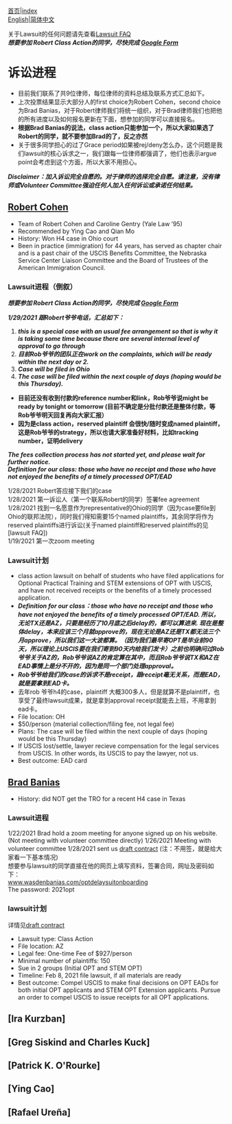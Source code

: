[首页](https://ion2014.github.io/OPTActionLogs/index_ch)|[index](https://ion2014.github.io/OPTActionLogs)<br/>
[English](https://ion2014.github.io/OPTActionLogs/lawsuit_en)|[简体中文](https://ion2014.github.io/OPTActionLogs/lawsuit_ch)

关于Lawsuit的任何问题请先查看[Lawsuit FAQ](https://ion2014.github.io/OPTActionLogs/lawsuit_faq_ch)<br/>
***想要参加 Robert Class Action的同学，尽快完成 [Google Form](https://docs.google.com/forms/d/e/1FAIpQLSfPiJ1dh5pDOxtDM6obqQIi1JDP2pCH57bJyQttGXcj8yo4YA/viewform)***<br/>

# 诉讼进程
- 目前我们联系了共9位律师，每位律师的资料总结及联系方式汇总如下。<br/>
- 上次投票结果显示大部分人的first choice为Robert Cohen，second choice为Brad Banias，对于Robert律师我们将统一组织，对于Brad律师我们也把他的所有进度以及如何报名更新在下面，想参加的同学可以直接报名。<br/>
- **根据Brad Banias的说法，class action只能参加一个，所以大家如果选了Robert的同学，就不要参加Brad的了，反之亦然** <br/>
- 关于很多同学担心的过了Grace period如果被rej/deny怎么办，这个问题是我们lawsuit的核心诉求之一，我们跟每一位律师都强调了，他们也表示argue point会考虑到这个方面，所以大家不用担心。<br/>

***Disclaimer：加入诉讼完全自愿的。对于律师的选择完全自愿。请注意，没有律师或Volunteer Committee强迫任何人加入任何诉讼或承诺任何结果。***<br/>

## [Robert Cohen](https://www.porterwright.com/robert-h-cohen/)
- Team of Robert Cohen and Caroline Gentry (Yale Law ’95)
- Recommended by Ying Cao and Qian Mo
- History: Won H4 case in Ohio court
- Been in practice (immigration) for 44 years, has served as chapter chair and is a past chair of the USCIS Benefits Committee, the Nebraska Service Center Liaison Committee and the Board of Trustees of the American Immigration Council.


### Lawsuit进程（倒叙）

***想要参加 Robert Class Action的同学，尽快完成 [Google Form](https://docs.google.com/forms/d/e/1FAIpQLSfPiJ1dh5pDOxtDM6obqQIi1JDP2pCH57bJyQttGXcj8yo4YA/viewform)***<br/>

***1/29/2021 跟Robert爷爷电话，汇总如下：***<br/>
1. ***this is a special case with an usual fee arrangement so that is why it is taking some time because there are several internal level of approval to go through***<br/>
2. ***目前Rob爷爷的团队正在work on the complaints, which will be ready within the next day or 2.***<br/>
3. ***Case will be filed in Ohio***<br/>
4. ***The case will be filed within the next couple of days (hoping would be this Thursday).***<br/>
- **目前还没有收到付款的reference number和link，Rob爷爷说might be ready by tonight or tomorrow (目前不确定是分批付款还是整体付款，等Rob爷爷明天回复再向大家汇报）**<br/>
- **因为是class action，reserved plaintiff 会很快/随时变成named plaintiff，这是Rob爷爷的strategy，所以也请大家准备好材料，比如tracking number，证明delivery**<br/>

***The fees collection process has not started yet, and please wait for further notice.***<br/>
***Definition for our class: those who have no receipt and those who have not enjoyed the benefits of a timely processed OPT/EAD***<br/>


1/28/2021 Robert答应接下我们的case<br/>
1/28/2021 第一诉讼人（第一个联系Robert的同学）签署fee agreement<br/>
1/28/2021 找到一名愿意作为representative的Ohio的同学（因为case要file到Ohio的联邦法院），同时我们得知需要15个named plaintiffs，其余同学将作为reserved plaintiffs进行诉讼(关于named plaintiff和reserved plaintiffs的见[lawsuit FAQ])<br/>
1/19/2021 第一次zoom meeting<br/>


### Lawsuit计划
- class action lawsuit on behalf of students who have filed applications for Optional Practical Training and STEM extensions of OPT with USCIS, and have not received receipts or the benefits of a timely processed application. <br/>
- ***Definition for our class：those who have no receipt and those who have not enjoyed the benefits of a timely processed OPT/EAD. 所以，无论TX还是AZ，只要是经历了10月底之后delay的，都可以算进来. 现在是整体delay，本来应该三个月就approve的，现在无论是AZ还是TX都无法三个月approve，所以我们这一大波都算。（因为我们最早寄OPT是毕业前90天，所以理论上USCIS要在我们寄到90天内给我们发卡）之前也明确问过Rob爷爷关于AZ的，Rob爷爷说AZ的肯定算在其中，而且Rob爷爷说TX和AZ在EAD事情上是分不开的，因为是同一个部门处理approval。***<br/>
- ***Rob爷爷给我们的case的诉求不是receipt，跟receipt毫无关系，而是EAD， 就是要拿到EAD卡。***<br/>
- 去年rob 爷爷h4的case，plaintiff 大概300多人，但是就算不是plaintiff，也享受了最终lawsuit成果，就是拿到approval receipt就能去上班，不用拿到ead卡。<br/>
- File location: OH
- $50/person (material collection/filing fee, not legal fee)
- Plans: The case will be filed within the next couple of days (hoping would be this Thursday)
- If USCIS lost/settle, lawyer recieve compensation for the legal services from USCIS. In other words, its USCIS to pay the lawyer, not us.
- Best outcome: EAD card


## [Brad Banias](https://www.wasdenbanias.com/about1)
- History: did NOT get the TRO for a recent H4 case in Texas

### Lawsuit进程
1/22/2021 Brad hold a zoom meeting for anyone signed up on his website. (Not meeting with volunteer committee directly)
1/26/2021 Meeting with volunteer committee
1/28/2021 sent us [draft contract](https://github.com/ion2014/OPTActionLogs/blob/gh-pages/Brad%20Banias_Draft%20Contract.pdf) (注：不用签，就是给大家看一下基本情况)<br/>
想要参与lawsuit的同学直接在他的网页上填写资料，签署合同，网址及密码如下：<br/>
www.wasdenbanias.com/optdelaysuitonboarding <br/>
The password: 2021opt<br/>

### lawsuit计划
详情见[draft contract](https://github.com/ion2014/OPTActionLogs/blob/gh-pages/Brad%20Banias_Draft%20Contract.pdf)
- Lawsuit type: Class Action
- File location: AZ
- Legal fee: One-time Fee of $927/person
- Minimal number of plaintiffs: 150
- Sue in 2 groups (Initial OPT and STEM OPT)
- Timeline: Feb 8, 2021 file lawsuit, if all materials are ready
- Best outcome: Compel USCIS to make final decisions on OPT EADs for both initial OPT applicants and STEM OPT Extension applicants. Pursue an order to compel USCIS to issue receipts for all OPT applications.



## [Ira Kurzban]

## [Greg Siskind and Charles Kuck]

## [Patrick K. O'Rourke]

## [Ying Cao]

## [Rafael Ureña]
